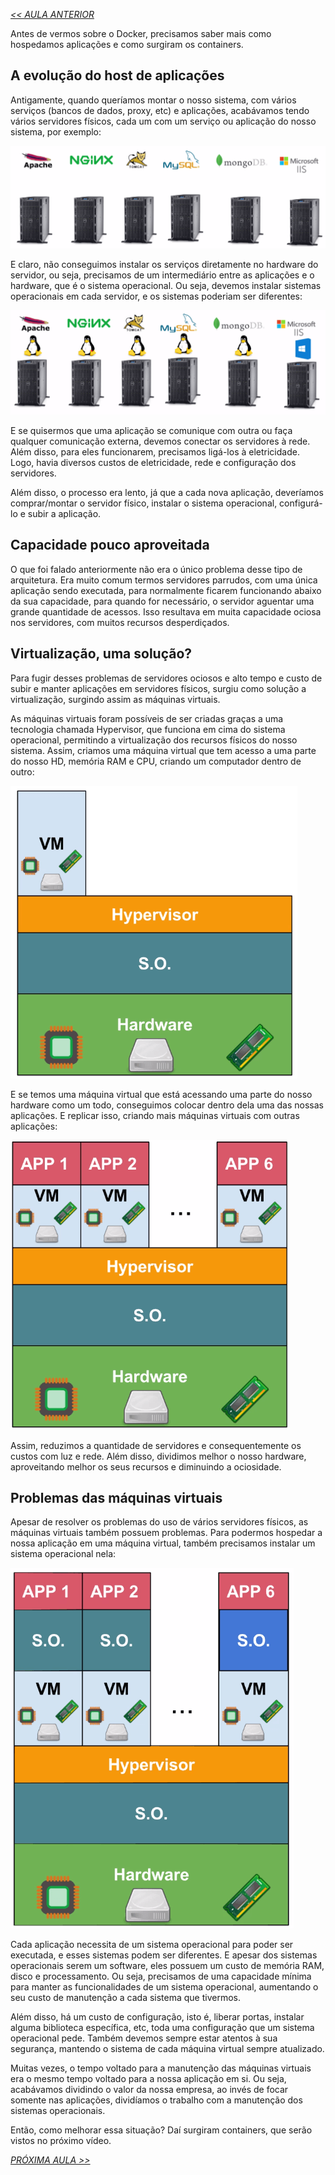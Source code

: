 *[<< AULA ANTERIOR](https://github.com/pvreboucas/docker/blob/aula-1/aulas/1-introducao.md)*


Antes de vermos sobre o Docker, precisamos saber mais como hospedamos aplicações e como surgiram os containers.

## A evolução do host de aplicações ##

Antigamente, quando queríamos montar o nosso sistema, com vários serviços (bancos de dados, proxy, etc) e aplicações, acabávamos tendo vários servidores físicos, cada um com um serviço ou aplicação do nosso sistema, por exemplo:

![01](https://github.com/pvreboucas/docker/blob/aula-1/aulas/imagens/1-1-servicos-servidores.png)

E claro, não conseguimos instalar os serviços diretamente no hardware do servidor, ou seja, precisamos de um intermediário entre as aplicações e o hardware, que é o sistema operacional. Ou seja, devemos instalar sistemas operacionais em cada servidor, e os sistemas poderiam ser diferentes:

![02](https://github.com/pvreboucas/docker/blob/aula-1/aulas/imagens/1-2-sistema-operacional.png)

E se quisermos que uma aplicação se comunique com outra ou faça qualquer comunicação externa, devemos conectar os servidores à rede. Além disso, para eles funcionarem, precisamos ligá-los à eletricidade. Logo, havia diversos custos de eletricidade, rede e configuração dos servidores.

Além disso, o processo era lento, já que a cada nova aplicação, deveríamos comprar/montar o servidor físico, instalar o sistema operacional, configurá-lo e subir a aplicação.

## Capacidade pouco aproveitada ##

O que foi falado anteriormente não era o único problema desse tipo de arquitetura. Era muito comum termos servidores parrudos, com uma única aplicação sendo executada, para normalmente ficarem funcionando abaixo da sua capacidade, para quando for necessário, o servidor aguentar uma grande quantidade de acessos. Isso resultava em muita capacidade ociosa nos servidores, com muitos recursos desperdiçados.

## Virtualização, uma solução? ##

Para fugir desses problemas de servidores ociosos e alto tempo e custo de subir e manter aplicações em servidores físicos, surgiu como solução a virtualização, surgindo assim as máquinas virtuais.

As máquinas virtuais foram possíveis de ser criadas graças a uma tecnologia chamada Hypervisor, que funciona em cima do sistema operacional, permitindo a virtualização dos recursos físicos do nosso sistema. Assim, criamos uma máquina virtual que tem acesso a uma parte do nosso HD, memória RAM e CPU, criando um computador dentro de outro:

![03](https://github.com/pvreboucas/docker/blob/aula-1/aulas/imagens/1-3-maquina-virtual.png)

E se temos uma máquina virtual que está acessando uma parte do nosso hardware como um todo, conseguimos colocar dentro dela uma das nossas aplicações. E replicar isso, criando mais máquinas virtuais com outras aplicações:

![04](https://github.com/pvreboucas/docker/blob/aula-1/aulas/imagens/1-4-aplicacoes-maquinas-virtuais.png)

Assim, reduzimos a quantidade de servidores e consequentemente os custos com luz e rede. Além disso, dividimos melhor o nosso hardware, aproveitando melhor os seus recursos e diminuindo a ociosidade.

## Problemas das máquinas virtuais ##

Apesar de resolver os problemas do uso de vários servidores físicos, as máquinas virtuais também possuem problemas. Para podermos hospedar a nossa aplicação em uma máquina virtual, também precisamos instalar um sistema operacional nela:

![05](https://github.com/pvreboucas/docker/blob/aula-1/aulas/imagens/1-5-sistema-operacional-vms.png)

Cada aplicação necessita de um sistema operacional para poder ser executada, e esses sistemas podem ser diferentes. E apesar dos sistemas operacionais serem um software, eles possuem um custo de memória RAM, disco e processamento. Ou seja, precisamos de uma capacidade mínima para manter as funcionalidades de um sistema operacional, aumentando o seu custo de manutenção a cada sistema que tivermos.

Além disso, há um custo de configuração, isto é, liberar portas, instalar alguma biblioteca específica, etc, toda uma configuração que um sistema operacional pede. Também devemos sempre estar atentos à sua segurança, mantendo o sistema de cada máquina virtual sempre atualizado.

Muitas vezes, o tempo voltado para a manutenção das máquinas virtuais era o mesmo tempo voltado para a nossa aplicação em si. Ou seja, acabávamos dividindo o valor da nossa empresa, ao invés de focar somente nas aplicações, dividíamos o trabalho com a manutenção dos sistemas operacionais.

Então, como melhorar essa situação? Daí surgiram containers, que serão vistos no próximo vídeo.


*[PRÓXIMA AULA >>](https://github.com/pvreboucas/docker/blob/aula-1/aulas/3-era-dos-containers.md)*
